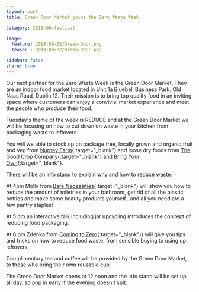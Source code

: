 ```yaml
---
layout: post
title: Green Door Market joins the Zero Waste Week 

category: 2018-09-festival

image:
  feature: 2018-09-02/Green-Door.png
  teaser : 2018-09-02/Green-Door.png

sidebar: false
share: true
---
```

Our next partner for the Zero Waste Week is the Green Door Market. They are an indoor food market located in Unit 1a Bluebell Business Park, Old Naas Road, Dublin 12. Their mission is to bring top quality food in an inviting space where customers can enjoy a convivial market experience and meet the people who produce their food. 

Tuesday's theme of the week is REDUCE and at the Green Door Market we will be focusing on how to cut down on waste in your kitchen from packaging waste to leftovers.

You will we able to stock up on package free, locally grown and organic fruit and veg from [Nurney Farm](https://www.organicveg.net/organic-farm-shop){:target="_blank"} and loose dry foods from [The Good Crop Company](https://www.facebook.com/thegoodcropco/){:target="_blank") and [Bring Your Own](https://www.facebook.com/bringyourowncontainers/){:target="_blank"}. 

There will be an info stand to explain why and how to reduce waste.

At 4pm Molly from [Bare Necessities](https://www.facebook.com/BareNecessitiesIreland/){:target="_blank"} will show you how to reduce the amount of toiletries in your bathroom, get rid of all the plastic bottles and make some beauty products yourself...and all you need are a few pantry staples! 

At 5 pm an interactive talk including jar upcycling introduces the concept of reducing food packaging.

At 6 pm Zdenka from [Coming to Zero](https://comingtozero.com){:target="_blank")} will give you tips and tricks on how to reduce food waste, from sensible buying to using up leftovers.

Complimentary tea and coffee will be provided by the Green Door Market, to those who bring their own reusable cup.

The Green Door Market opens at 12 noon and the info stand will be set up all day, so pop in early if the evening doesn't suit.



